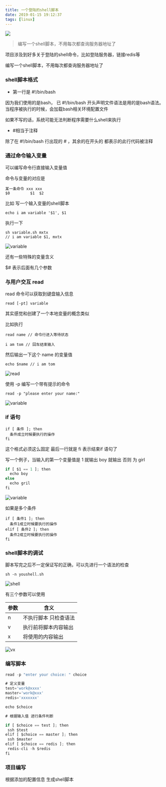 ```yaml
---
title: 一个登陆的shell脚本
date: 2019-01-15 19:12:37
tags: [linux]
---
```


![](https://user-gold-cdn.xitu.io/2019/1/12/168426279e212857?w=796&h=644&f=png&s=398044)

> 编写一个shell脚本，不用每次都查询服务器地址了

<!-- More -->

项目涉及到好多关于登陆的shell命令，比如登陆服务器，链接redis等

编写一个shell脚本，不用每次都查询服务器地址了

###  shell脚本格式

* 第一行是 #!/bin/bash  

因为我们使用的是bash， 已 #!/bin/bash 开头声明文件语法是用的是bash语法。 当程序被执行的时候，会加载bash相关环境配置文件

如果不写的话，系统可能无法判断程序需要什么shell来执行

* #相当于注释

除了在  #!/bin/bash 行出现的  # ，其余的在开头的 都表示的此行代码被注释

### 通过命令输入变量

可以编写命令行直接输入变量值

命令与变量的对应是

```
某一条命令 xxx xxx
$0         $1  $2      
```

比如 写一个输入变量的shell脚本

```
echo i am variable '$1', $1
```

执行一下

```
sh variable.sh mxtx
// i am variable $1, mxtx
```

![variable](https://user-gold-cdn.xitu.io/2019/1/12/168424c2fa11b524?w=816&h=138&f=png&s=79062)

还有一些特殊的变量含义

$# 表示后面有几个参数

### 与用户交互  read

read 命令可以获取到键盘输入信息

```
read [-pt] variable
```

其实感觉和创建了一个本地变量的概念类似

比如执行 

```
read name // 命令行进入等待状态

i am tom // 回车结束输入
```
然后输出一下这个 name 的变量值

```
echo $name // i am tom
```

![read](https://user-gold-cdn.xitu.io/2019/1/12/16842422e365015e?w=710&h=158&f=png&s=66202)

使用 -p 编写一个带有提示的命令

```
read -p "please enter your name:"
```

![variable](https://user-gold-cdn.xitu.io/2019/1/12/1684244bda769df2?w=1064&h=204&f=png&s=94620)

### if 语句

```
if [ 条件 ]; then 
  条件成立时候要执行的操作
fi 
```
这个格式必须这么固定 最后一行就是 fi  表示结束if 语句了

写一个例子，当输入的第一个变量值是 1 就输出 boy  就输出 否则 为 girl

```js
if [ $1 == 1 ]; then
  echo boy
else 
  echo gril
fi
```

![variable](https://user-gold-cdn.xitu.io/2019/1/12/1684252cea9982a6)

如果是多个条件

```
if [ 条件1 ]; then 
  条件1成立时候要执行的操作
elif [ 条件2 ]; then  
  条件2成立时候要执行的操作
fi 
```

### shell脚本的调试

脚本写完之后不一定保证写的正确，可以先进行一个语法的检查

```
sh -n youshell.sh
```

![shell](https://user-gold-cdn.xitu.io/2019/1/12/168425b99d5bd064?w=948&h=126&f=png&s=73861)

有三个参数可以使用

| 参数 | 含义 |
| ------------- | --------------- |
| n | 不执行脚本 只检查语法 |
| v | 执行前将脚本内容输出 |
| x | 将使用的内容输出 |


![vx](https://user-gold-cdn.xitu.io/2019/1/12/168425e372fbf0f1?w=834&h=440&f=png&s=133434)

### 编写脚本

```js
read -p "enter your choice: " choice

# 定义变量
test='work@xxxx'
master='work@xxx'
redis='xxxxxxx'

echo $choice

# 根据输入值 进行条件判断

if [ $choice == test ]; then
 ssh $test
elif [ $choice == master ]; then
 ssh $master
elif [ $choice == redis ]; then
 redis-cli -h $redis
fi
```

### 项目编写

根据添加的配置信息 生成shell脚本